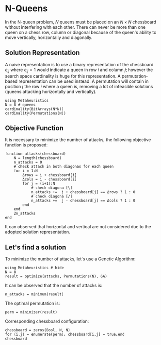 # N-Queens

In the N-queen problem, $N$ queens must be placed on an $N\times N$ chessboard without interfering with each other.
There can never be more than one queen on a chess row, column or diagonal because of the queen's ability to move vertically, horizontally and diagonally. 

## Solution Representation

A naive representation is to use a binary representation of the chessboard $c_{ij}$
where $c_{ij}=1$ would indicate a queen in row $i$ and column $j$; however the search
space cardinality is huge for this representation.
A permutation-based representation can be used instead.
A permutation will contain in position $j$ the row $i$ where a queen is, removing a lot of
infeasible solutions (queens attacking horizontally and vertically).


```@repl
using Metaheuristics
N = 8 # queens
cardinality(BitArrays(N*N))
cardinality(Permutations(N))
```

## Objective Function

It is necessary to minimize the number of attacks, the following objective function is
proposed:

```@example queens
function attacks(chessboard)
    N = length(chessboard)
    n_attacks = 0
    # check attack in both diagonas for each queen
    for i = 1:N
        Δrows = i + chessboard[i]
        Δcols = i - chessboard[i]
        for j = (i+1):N
            # check diagona [\]
            n_attacks +=  j + chessboard[j] == Δrows ? 1 : 0
            # check diagona [/]
            n_attacks +=  j - chessboard[j] == Δcols ? 1 : 0
        end
    end
    2n_attacks
end
```

It can observed that horizontal and vertical are not considered due to the
adopted solution representation.


## Let's find a solution

To minimize the number of attacks, let's use a Genetic Algorithm:

```@example queens
using Metaheuristics # hide
N = 8
result = optimize(attacks, Permutations(N), GA)
```

It can be observed that the number of attacks is:

```@example queens
n_attacks = minimum(result)
```

The optimal permutation is:

```@example queens
perm = minimizer(result)
```

Corresponding chessboard configuration:

```@example queens
chessboard = zeros(Bool, N, N)
for (i,j) = enumerate(perm); chessboard[i,j] = true;end
chessboard
```

